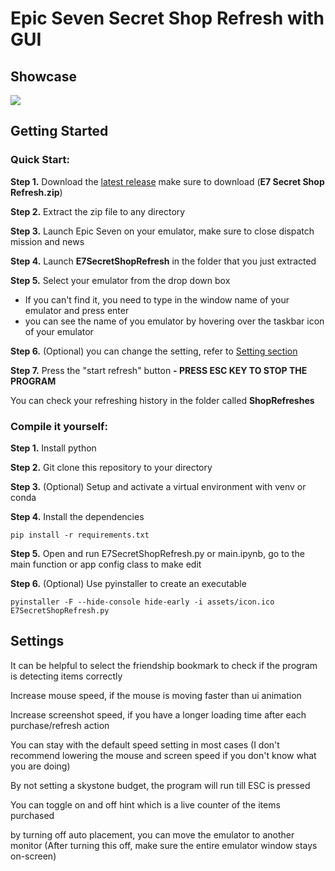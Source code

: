 # Epic Seven Secret Shop Refresh with GUI
## Showcase
![](https://github.com/sya1999/Epic-Seven-Secret-Shop-Refresh/blob/main/assets/E7.gif)
## Getting Started
### Quick Start:
**Step 1.** Download the [latest release](https://github.com/sya1999/Epic-Seven-Secret-Shop-Refresh/releases) make sure to download (**E7 Secret Shop Refresh.zip**)

**Step 2.** Extract the zip file to any directory

**Step 3.** Launch Epic Seven on your emulator, make sure to close dispatch mission and news

**Step 4.** Launch **E7SecretShopRefresh** in the folder that you just extracted

**Step 5.** Select your emulator from the drop down box	
  - If you can't find it, you need to type in the window name of your emulator and press enter
  - you can see the name of you emulator by hovering over the taskbar icon of your emulator

**Step 6.** (Optional) you can change the setting, refer to [Setting section](https://github.com/sya1999/Epic-Seven-Secret-Shop-Refresh/tree/main?tab=readme-ov-file#settings)

**Step 7.** Press the "start refresh" button
**- PRESS ESC KEY TO STOP THE PROGRAM**
	
You can check your refreshing history in the folder called **ShopRefreshes**

### Compile it yourself:
**Step 1.** Install python

**Step 2.** Git clone this repository to your directory

**Step 3.** (Optional) Setup and activate a virtual environment with venv or conda

**Step 4.** Install the dependencies
```
pip install -r requirements.txt
```
**Step 5.** Open and run E7SecretShopRefresh.py or main.ipynb, go to the main function or app config class to make edit

**Step 6.** (Optional) Use pyinstaller to create an executable
```
pyinstaller -F --hide-console hide-early -i assets/icon.ico E7SecretShopRefresh.py
```
## Settings
It can be helpful to select the friendship bookmark to check if the program is detecting items correctly	

Increase mouse speed, if the mouse is moving faster than ui animation

Increase screenshot speed, if you have a longer loading time after each purchase/refresh action

You can stay with the default speed setting in most cases 
(I don't recommend lowering the mouse and screen speed if you don't know what you are doing)

By not setting a skystone budget, the program will run till ESC is pressed

You can toggle on and off hint which is a live counter of the items purchased

by turning off auto placement, you can move the emulator to another monitor (After turning this off, make sure the entire emulator window stays on-screen)
